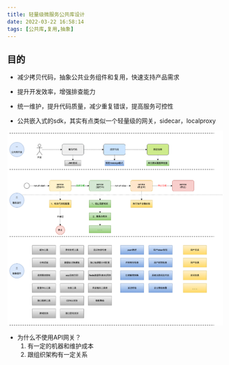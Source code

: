 ```yaml
---
title: 轻量级微服务公共库设计
date: 2022-03-22 16:58:14
tags: [公共库,复用,抽象]
---
```


## 目的
+ 减少拷贝代码，抽象公共业务组件和复用，快速支持产品需求
+ 提升开发效率，增强排查能力
+ 统一维护，提升代码质量，减少重复错误，提高服务可控性

+ 公共嵌入式的sdk，其实有点类似一个轻量级的网关，sidecar，localproxy

![](20220322-轻量级微服务公共库设计/common.png)

+ 为什么不使用API网关？
	1. 有一定的机器和维护成本
	2. 跟组织架构有一定关系
